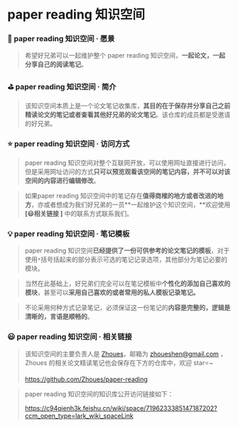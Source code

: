 # paper reading 知识空间



### 🎯  paper reading 知识空间 · 愿景

> 希望好兄弟可以一起维护整个 paper reading 知识空间，**一起论文，一起分享自己的阅读笔记**。

### ⛳️  paper reading 知识空间 · 简介

> 该知识空间本质上是一个论文笔记收集库，**其目的在于保存并分享自己之前精读论文的笔记或者查看其他好兄弟的论文笔记**。该仓库的成员都是受邀请的好兄弟。

### ⭐️  paper reading 知识空间 · 访问方式

> paper reading 知识空间对整个互联网开放，可以使用网址直接进行访问，但是采用网址访问的方式**只可以预览观看该空间的笔记内容，并不可以对该空间的内容进行编辑修改**。

> 如果paper reading 知识空间中的笔记存在**值得商榷的地方或者改进的地方**，亦或者想成为我们好兄弟的一员**一起维护这个知识空间，**欢迎使用 **[😃相关链接 ]** 中的联系方式联系我们。

### 💡  paper reading 知识空间 · 笔记模板

> paper reading 知识空间**已经提供了一份可供参考的论文笔记的模板**，对于使用` * `括号括起来的部分表示可选的笔记记录选项，其他部分为笔记必要的模块。

> 当然在此基础上，好兄弟们完全可以在笔记模板中**个性化的添加自己喜欢的模块**，甚至可以**采用自己喜欢的或者常用的私人模板记录笔记。**

> 不论采用何种方式记录笔记，必须保证这一份笔记的**内容是完整的，逻辑是清晰的，言语是顺畅的**。

### 😃  paper reading 知识空间 · 相关链接

> 该知识空间的主要负责人是 [Zhoues](https://github.com/Zhoues/)，邮箱为 [zhoueshen@gmail.com](mailto:zhoueshen@gmail.com) ，Zhoues 的相关论文精读笔记也会保存在下方的仓库中，欢迎 star⭐️~
>
> https://github.com/Zhoues/paper-reading

> paper reading 知识空间的知识库公开访问链接如下：
>
> https://c94qienh3k.feishu.cn/wiki/space/7196233385147187202?ccm_open_type=lark_wiki_spaceLink